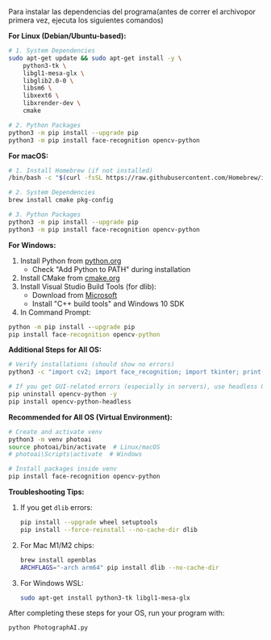Para instalar las dependencias del programa(antes de correr el archivopor primera vez, ejecuta los siguientes comandos)

**For Linux (Debian/Ubuntu-based):**
```bash
# 1. System Dependencies
sudo apt-get update && sudo apt-get install -y \
    python3-tk \
    libgl1-mesa-glx \
    libglib2.0-0 \
    libsm6 \
    libxext6 \
    libxrender-dev \
    cmake

# 2. Python Packages
python3 -m pip install --upgrade pip
python3 -m pip install face-recognition opencv-python
```

**For macOS:**
```bash
# 1. Install Homebrew (if not installed)
/bin/bash -c "$(curl -fsSL https://raw.githubusercontent.com/Homebrew/install/HEAD/install.sh)"

# 2. System Dependencies
brew install cmake pkg-config

# 3. Python Packages
python3 -m pip install --upgrade pip
python3 -m pip install face-recognition opencv-python
```

**For Windows:**
1. Install Python from [python.org](https://www.python.org/downloads/windows/)
   - Check "Add Python to PATH" during installation
2. Install CMake from [cmake.org](https://cmake.org/download/)
3. Install Visual Studio Build Tools (for dlib):
   - Download from [Microsoft](https://visualstudio.microsoft.com/visual-cpp-build-tools/)
   - Install "C++ build tools" and Windows 10 SDK
4. In Command Prompt:
```cmd
python -m pip install --upgrade pip
pip install face-recognition opencv-python
```

**Additional Steps for All OS:**
```bash
# Verify installations (should show no errors)
python3 -c "import cv2; import face_recognition; import tkinter; print('Success!')"

# If you get GUI-related errors (especially in servers), use headless OpenCV:
pip uninstall opencv-python -y
pip install opencv-python-headless
```

**Recommended for All OS (Virtual Environment):**
```bash
# Create and activate venv
python3 -m venv photoai
source photoai/bin/activate  # Linux/macOS
# photoai\Scripts\activate  # Windows

# Install packages inside venv
pip install face-recognition opencv-python
```

**Troubleshooting Tips:**
1. If you get `dlib` errors:
   ```bash
   pip install --upgrade wheel setuptools
   pip install --force-reinstall --no-cache-dir dlib
   ```
2. For Mac M1/M2 chips:
   ```bash
   brew install openblas
   ARCHFLAGS="-arch arm64" pip install dlib --no-cache-dir
   ```
3. For Windows WSL:
   ```bash
   sudo apt-get install python3-tk libgl1-mesa-glx
   ```

After completing these steps for your OS, run your program with:
```bash
python PhotographAI.py
```
